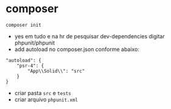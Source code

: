 # composer
```
composer init
```
- yes em tudo e na hr de pesquisar dev-dependencies digitar phpunit/phpunit
- add autoload no composer.json conforme abaixo:
```
"autoload": {
    "psr-4": {
        "App\\Solid\\": "src"
    }
}
```
- criar pasta `src` e `tests`
- criar arquivo `phpunit.xml`

